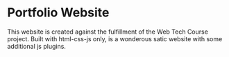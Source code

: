 # Portfolio Website

This website is created against the fulfillment of the Web Tech Course project.
Built with html-css-js only, is a wonderous satic website with some additional js plugins.